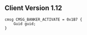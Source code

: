 ## Client Version 1.12

```rust,ignore
cmsg CMSG_BANKER_ACTIVATE = 0x1B7 {
    Guid guid;    
}

```
